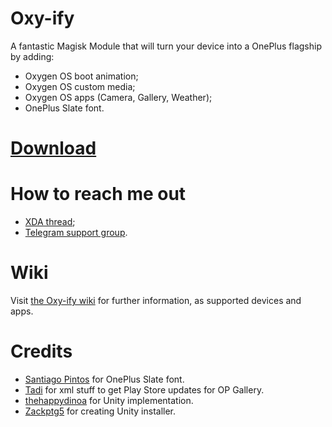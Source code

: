 # Oxy-ify

A fantastic Magisk Module that will turn your device into a OnePlus flagship by adding:
- Oxygen OS boot animation;
- Oxygen OS custom media;
- Oxygen OS apps (Camera, Gallery, Weather);
- OnePlus Slate font.

# [Download](https://drive.google.com/drive/folders/1SXI5AMUND_BKF-J-w-SVGQtzR8E8sS3F)

# How to reach me out
- [XDA thread](https://forum.xda-developers.com/apps/magisk/oxy-ify-magisk-module-add-oxygen-os-t3888094);
- [Telegram support group](https://t.me/oxyify).

# Wiki
Visit [the Oxy-ify wiki](https://github.com/MarcAnt01/Oxy-ify/wiki) for further information, as supported devices and apps.

# Credits
- [Santiago Pintos](https://github.com/SantiagoPintos) for OnePlus Slate font.
- [Tadi](https://github.com/TadiT7) for xml stuff to get Play Store updates for OP Gallery.
- [thehappydinoa](https://github.com/thehappydinoa) for Unity implementation.
- [Zackptg5](https://github.com/Zackptg5) for creating Unity installer.
